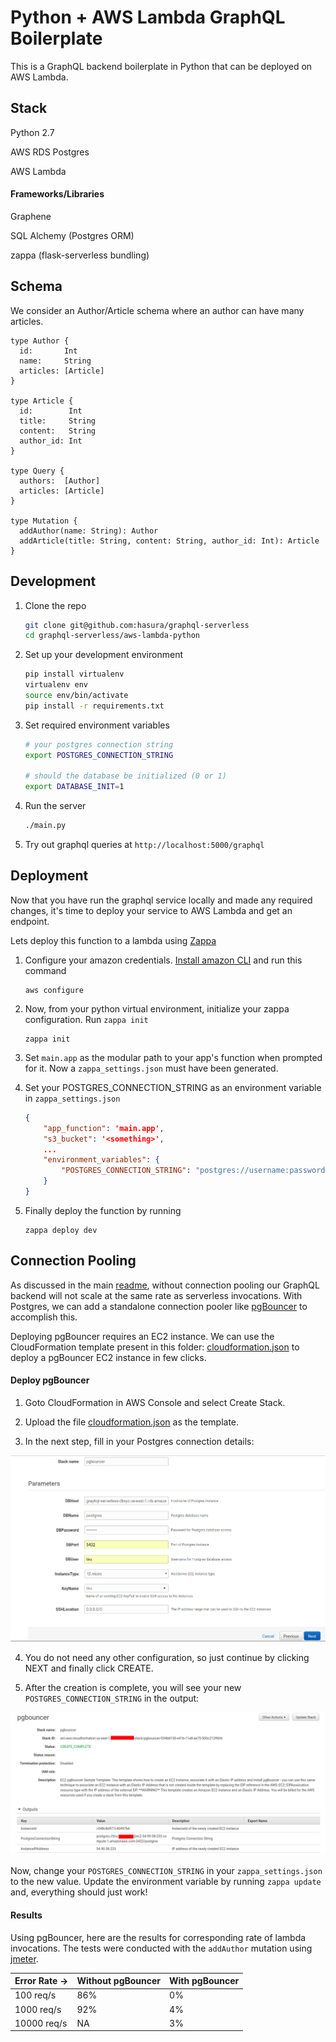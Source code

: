 # Python + AWS Lambda GraphQL Boilerplate

This is a GraphQL backend boilerplate in Python that can be deployed on AWS Lambda.

## Stack

Python 2.7

AWS RDS Postgres

AWS Lambda

#### Frameworks/Libraries

Graphene

SQL Alchemy (Postgres ORM)

zappa (flask-serverless bundling)

## Schema

We consider an Author/Article schema where an author can have many articles.

```
type Author {
  id:       Int
  name:     String
  articles: [Article]
}

type Article {
  id:        Int
  title:     String
  content:   String
  author_id: Int
}

type Query {
  authors:  [Author]
  articles: [Article]
}

type Mutation {
  addAuthor(name: String): Author
  addArticle(title: String, content: String, author_id: Int): Article
}
```

## Development

1. Clone the repo

    ```bash
    git clone git@github.com:hasura/graphql-serverless
    cd graphql-serverless/aws-lambda-python
    ```

1. Set up your development environment
    ```bash
    pip install virtualenv
    virtualenv env
    source env/bin/activate
    pip install -r requirements.txt
    ```

2. Set required environment variables

    ```bash
    # your postgres connection string
    export POSTGRES_CONNECTION_STRING

    # should the database be initialized (0 or 1)
    export DATABASE_INIT=1
    ```

3. Run the server

    ```bash
    ./main.py 
    ```

4. Try out graphql queries at `http://localhost:5000/graphql`

## Deployment

Now that you have run the graphql service locally and made any required changes, it's time to deploy your service to AWS Lambda and get an endpoint. 

Lets deploy this function to a lambda using [Zappa](www.zappa.io)

1. Configure your amazon credentials. [Install amazon CLI](https://docs.aws.amazon.com/cli/latest/userguide/installing.html) and run this command

    ```
    aws configure
    ```



2. Now, from your python virtual environment, initialize your zappa configuration. Run `zappa init`

    ```
    zappa init
    ```

3. Set `main.app` as the modular path to your app's function when prompted for it. Now a `zappa_settings.json` must have been generated.

4. Set your POSTGRES_CONNECTION_STRING as an environment variable in `zappa_settings.json`

    ```json
    {
        "app_function": 'main.app',
        "s3_bucket": '<something>',
        ...
        "environment_variables": {
            "POSTGRES_CONNECTION_STRING": "postgres://username:password@hostname:port/database"
        }
    }
    ```

4. Finally deploy the function by running

    ```
    zappa deploy dev
    ```



## Connection Pooling

As discussed in the main [readme](../README.md), without connection pooling our GraphQL backend will not scale at the same rate as serverless invocations. With Postgres, we can add a standalone connection pooler like [pgBouncer](https://pgbouncer.github.io/) to accomplish this. 

Deploying pgBouncer requires an EC2 instance. We can use the CloudFormation template present in this folder: [cloudformation.json](cloudformation.json) to deploy a pgBouncer EC2 instance in few clicks.

#### Deploy pgBouncer

1. Goto CloudFormation in AWS Console and select Create Stack.

2. Upload the file [cloudformation.json](cloudformation.json) as the template.

3. In the next step, fill in your Postgres connection details:

![cloudformation-params](assets/cloudformation-params.png)

4. You do not need any other configuration, so just continue by clicking NEXT and finally click CREATE.

5. After the creation is complete, you will see your new `POSTGRES_CONNECTION_STRING` in the output:

![cloudformation-output](assets/cloudformation-output.png)

Now, change your `POSTGRES_CONNECTION_STRING` in your `zappa_settings.json` to the new value. Update the environment variable by running `zappa update` and, everything should just work!

#### Results

Using pgBouncer, here are the results for corresponding rate of lambda invocations. The tests were conducted with the `addAuthor` mutation using [jmeter](https://jmeter.apache.org/).

|  Error Rate -> | Without pgBouncer | With pgBouncer|
| -------------- | ----------------- | ------------- |
| 100 req/s      | 86%               | 0%            |
| 1000 req/s     | 92%               | 4%            |
| 10000 req/s    | NA                | 3%            |

